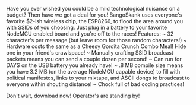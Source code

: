 Have you ever wished you could be a mild technological nuisance on a budget? Then have we got a deal for you! BangoSkank uses everyone's favorite $2-ish wireless chip, the ESP8266, to flood the area around you with SSIDs of you choosing. Just plug in a battery to your favorite NodeMCU enabled board and you're off to the races!  Features:
~ 32 character's per message (but leave room for those random characters!)
~ Hardware costs the same as a Cheesy Gordita Crunch Combo Meal! Hide one in your friend's crawlspace!
~ Manually crafting SSID broadcast packets means you can send a couple dozen per second! 
~ Can run for DAYS on the USB battery you already have!
~ .8 MB compile size means you have 3.2 MB (on the average NodeMCU capable device) to fill with political manifestos, links to your mixtape, and ASCII dongs to broadcast to everyone within shouting distance!
~ Chock full of bad coding practices!

Don't wait, download now! Operator's are standing by!
